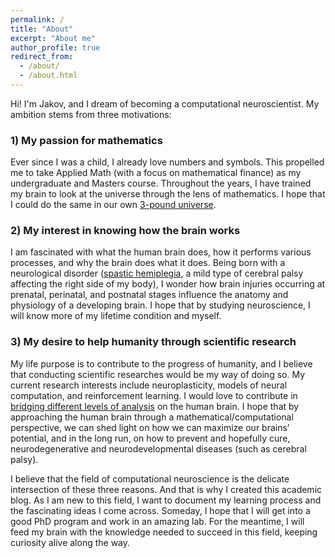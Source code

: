 ```yaml
---
permalink: /
title: "About"
excerpt: "About me"
author_profile: true
redirect_from: 
  - /about/
  - /about.html
---
```

Hi! I'm Jakov, and I dream of becoming a computational neuroscientist. My ambition stems from three motivations:

### 1) My passion for mathematics

Ever since I was a child, I already love numbers and symbols. This propelled me to take Applied Math (with a focus on mathematical finance) as my undergraduate and Masters course. Throughout the years, I have trained my brain to look at the universe through the lens of mathematics. I hope that I could do the same in our own [3-pound universe](https://faculty.washington.edu/chudler/ffacts.html).

### 2) My interest in knowing how the brain works

I am fascinated with what the human brain does, how it performs various processes, and why the brain does what it does. Being born with a neurological disorder ([spastic hemiplegia](http://www.brainandspinalcord.org/spastic-hemiplegia/), a mild type of cerebral palsy affecting the right side of my body), I wonder how brain injuries occurring at prenatal, perinatal, and postnatal stages influence the anatomy and physiology of a developing brain. I hope that by studying neuroscience, I will know more of my lifetime condition and myself.

### 3) My desire to help humanity through scientific research

My life purpose is to contribute to the progress of humanity, and I believe that conducting scientific researches would be my way of doing so. My current research interests include neuroplasticity, models of neural computation, and reinforcement learning. I would love to contribute in [bridging different levels of analysis](https://www.youtube.com/watch?v=G9-gfXp_4I4) on the human brain. I hope that by approaching the human brain through a mathematical/computational perspective, we can shed light on how we can maximize our brains’ potential, and in the long run, on how to prevent and hopefully cure, neurodegenerative and neurodevelopmental diseases (such as cerebral palsy).

I believe that the field of computational neuroscience is the delicate intersection of these three reasons. And that is why I created this academic blog. As I am new to this field, I want to document my learning process and the fascinating ideas I come across. Someday, I hope that I will get into a good PhD program and work in an amazing lab. For the meantime, I will feed my brain with the knowledge needed to succeed in this field, keeping curiosity alive along the way. 

